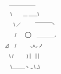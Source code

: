 　＿＿＿＿＿＿

　 \ 　　 ＿ ＿＿\
  
　　\ ／　　 　￣￣￣￣◝

　　 /　　◯ 　＿＿＿＿◞
  
⊿　 /　　 　◟⋏◞ ノ

　\ /　　　)   |　| |

　  \＿＿＿ヽ \_ \ _\
